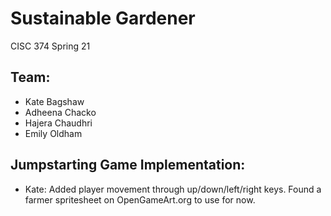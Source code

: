 # Sustainable Gardener
CISC 374 Spring 21

## Team: ##
- Kate Bagshaw
- Adheena Chacko
- Hajera Chaudhri
- Emily Oldham

## Jumpstarting Game Implementation: ##
- Kate: Added player movement through up/down/left/right keys. Found a farmer spritesheet on OpenGameArt.org to use for now.

